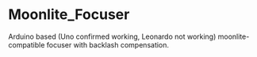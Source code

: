 # Moonlite_Focuser
Arduino based (Uno confirmed working, Leonardo not working) moonlite-compatible focuser with backlash compensation.
